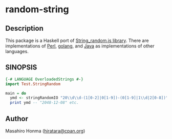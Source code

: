 random-string
=============

## Description

This package is a Haskell port of [String_random.js library](https://github.com/cho45/String_random.js). There are implementations of [Perl](https://metacpan.org/pod/String::Random), [golang](https://github.com/Songmu/strrand), and [Java](https://github.com/moznion/java-random-string) as implementations of other languages.

## SINOPSIS

```haskell
{-# LANGUAGE OverloadedStrings #-}
import Test.StringRandom

main = do
  ymd <- stringRandomIO "20\\d\\d-(1[0-2]|0[1-9])-(0[1-9]|1\\d|2[0-8])"
  print ymd -- "2048-12-08" etc.
```

## Author

Masahiro Honma (<hiratara@cpan.org>)
